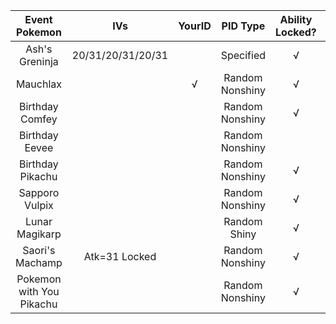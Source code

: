 Event Pokemon|IVs|YourID|PID Type|Ability Locked?|Nature Locked?|Gender Locked?
:---:|:---:|:---:|:---:|:---:|:---:|:---:
Ash's Greninja |20/31/20/31/20/31| |Specified|√| |√
Mauchlax | |√|Random Nonshiny|√| | 
Birthday Comfey | | |Random Nonshiny|√|√| |
Birthday Eevee | | |Random Nonshiny| |√| |
Birthday Pikachu | | |Random Nonshiny|√|√| | 
Sapporo Vulpix | | |Random Nonshiny|√| | |
Lunar Magikarp | | |Random Shiny|√| | | 
Saori's Machamp |Atk=31 Locked| |Random Nonshiny|√|√|√
Pokemon with You Pikachu | | |Random Nonshiny|√| | |√